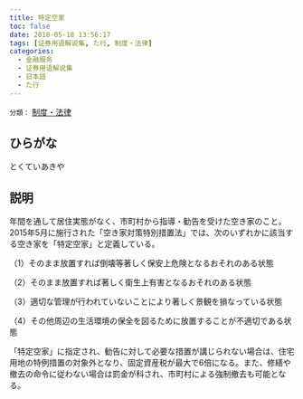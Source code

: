 ```yaml
---
title: 特定空家
toc: false
date: 2018-05-18 13:56:17
tags: [证券用语解说集, た行, 制度・法律]
categories:
  - 金融服务
  - 证券用语解说集
  - 日本語
  - た行
---
```


`分類：` [制度・法律](/tags/制度・法律/)

## ひらがな

とくていあきや

## 説明

年間を通して居住実態がなく、市町村から指導・勧告を受けた空き家のこと。2015年5月に施行された「空き家対策特別措置法」では、次のいずれかに該当する空き家を「特定空家」と定義している。

（1）そのまま放置すれば倒壊等著しく保安上危険となるおそれのある状態

（2）そのまま放置すれば著しく衛生上有害となるおそれのある状態

（3）適切な管理が行われていないことにより著しく景観を損なっている状態

（4）その他周辺の生活環境の保全を図るために放置することが不適切である状態

「特定空家」に指定され、勧告に対して必要な措置が講じられない場合は、住宅用地の特例措置の対象外となり、固定資産税が最大で6倍になる。また、修繕や撤去の命令に従わない場合は罰金が科され、市町村による強制撤去も可能となる。
